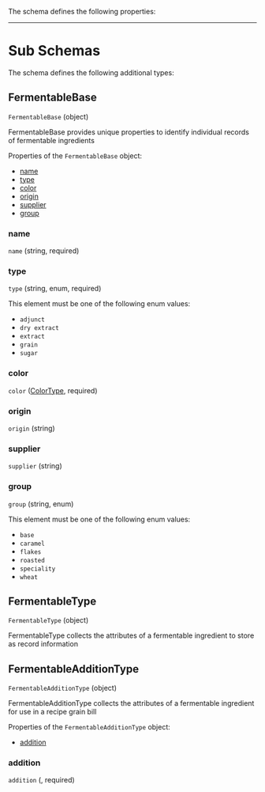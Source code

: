 The schema defines the following properties:

---

# Sub Schemas

The schema defines the following additional types:

## FermentableBase
`FermentableBase` (object)

FermentableBase provides unique properties to identify individual records of fermentable ingredients

Properties of the `FermentableBase` object:

* [name](#name)
* [type](#type)
* [color](#color)
* [origin](#origin)
* [supplier](#supplier)
* [group](#group)

### name
 `name` (string, required)

### type
 `type` (string, enum, required)

This element must be one of the following enum values:

* `adjunct`
* `dry extract`
* `extract`
* `grain`
* `sugar`

### color
 `color` ([ColorType](measureable_units.json.md/#colortype), required)

### origin
 `origin` (string)

### supplier
 `supplier` (string)

### group
 `group` (string, enum)

This element must be one of the following enum values:

* `base`
* `caramel`
* `flakes`
* `roasted`
* `speciality`
* `wheat`

## FermentableType
`FermentableType` (object)

FermentableType collects the attributes of a fermentable ingredient to store as record information

## FermentableAdditionType
`FermentableAdditionType` (object)

FermentableAdditionType collects the attributes of a fermentable ingredient for use in a recipe grain bill

Properties of the `FermentableAdditionType` object:

* [addition](#addition)

### addition
 `addition` (, required)